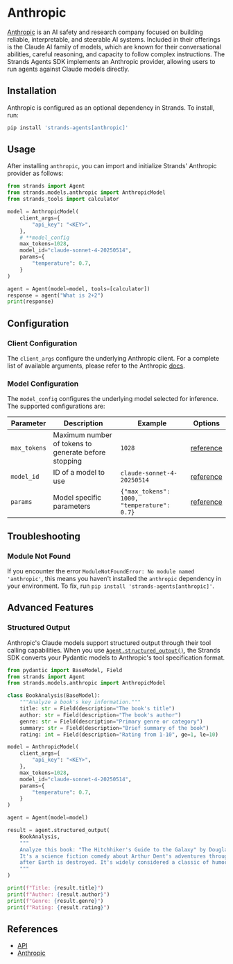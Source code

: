 # Anthropic

[Anthropic](https://docs.anthropic.com/en/home) is an AI safety and research company focused on building reliable, interpretable, and steerable AI systems. Included in their offerings is the Claude AI family of models, which are known for their conversational abilities, careful reasoning, and capacity to follow complex instructions. The Strands Agents SDK implements an Anthropic provider, allowing users to run agents against Claude models directly.

## Installation

Anthropic is configured as an optional dependency in Strands. To install, run:

```bash
pip install 'strands-agents[anthropic]'
```

## Usage

After installing `anthropic`, you can import and initialize Strands' Anthropic provider as follows:

```python
from strands import Agent
from strands.models.anthropic import AnthropicModel
from strands_tools import calculator

model = AnthropicModel(
    client_args={
        "api_key": "<KEY>",
    },
    # **model_config
    max_tokens=1028,
    model_id="claude-sonnet-4-20250514",
    params={
        "temperature": 0.7,
    }
)

agent = Agent(model=model, tools=[calculator])
response = agent("What is 2+2")
print(response)
```

## Configuration

### Client Configuration

The `client_args` configure the underlying Anthropic client. For a complete list of available arguments, please refer to the Anthropic [docs](https://docs.anthropic.com/en/api/client-sdks).

### Model Configuration

The `model_config` configures the underlying model selected for inference. The supported configurations are:

|  Parameter | Description | Example | Options |
|------------|-------------|---------|---------|
| `max_tokens` | Maximum number of tokens to generate before stopping | `1028` | [reference](https://docs.anthropic.com/en/api/messages#body-max-tokens)
| `model_id` | ID of a model to use | `claude-sonnet-4-20250514` | [reference](https://docs.anthropic.com/en/api/messages#body-model)
| `params` | Model specific parameters | `{"max_tokens": 1000, "temperature": 0.7}` | [reference](https://docs.anthropic.com/en/api/messages)

## Troubleshooting

### Module Not Found

If you encounter the error `ModuleNotFoundError: No module named 'anthropic'`, this means you haven't installed the `anthropic` dependency in your environment. To fix, run `pip install 'strands-agents[anthropic]'`.

## Advanced Features

### Structured Output

Anthropic's Claude models support structured output through their tool calling capabilities. When you use [`Agent.structured_output()`](../../../api-reference/agent.md#strands.agent.agent.Agent.structured_output), the Strands SDK converts your Pydantic models to Anthropic's tool specification format.

```python
from pydantic import BaseModel, Field
from strands import Agent
from strands.models.anthropic import AnthropicModel

class BookAnalysis(BaseModel):
    """Analyze a book's key information."""
    title: str = Field(description="The book's title")
    author: str = Field(description="The book's author")
    genre: str = Field(description="Primary genre or category")
    summary: str = Field(description="Brief summary of the book")
    rating: int = Field(description="Rating from 1-10", ge=1, le=10)

model = AnthropicModel(
    client_args={
        "api_key": "<KEY>",
    },
    max_tokens=1028,
    model_id="claude-sonnet-4-20250514",
    params={
        "temperature": 0.7,
    }
)

agent = Agent(model=model)

result = agent.structured_output(
    BookAnalysis,
    """
    Analyze this book: "The Hitchhiker's Guide to the Galaxy" by Douglas Adams.
    It's a science fiction comedy about Arthur Dent's adventures through space
    after Earth is destroyed. It's widely considered a classic of humorous sci-fi.
    """
)

print(f"Title: {result.title}")
print(f"Author: {result.author}")
print(f"Genre: {result.genre}")
print(f"Rating: {result.rating}")
```

## References

- [API](../../../api-reference/models.md)
- [Anthropic](https://docs.anthropic.com/en/home)

